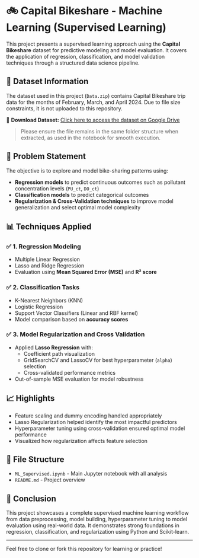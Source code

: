 # 🚲 Capital Bikeshare - Machine Learning (Supervised Learning)

This project presents a supervised learning approach using the **Capital Bikeshare** dataset for predictive modeling and model evaluation. It covers the application of regression, classification, and model validation techniques through a structured data science pipeline.

## 📁 Dataset Information

The dataset used in this project (`Data.zip`) contains Capital Bikeshare trip data for the months of February, March, and April 2024. Due to file size constraints, it is not uploaded to this repository.

🔗 **Download Dataset:** [Click here to access the dataset on Google Drive]([https://ride.capitalbikeshare.com/system-data](https://drive.google.com/drive/u/2/folders/174NY1K1BwPbKH00253POWrBfH2U-k1M6))

> Please ensure the file remains in the same folder structure when extracted, as used in the notebook for smooth execution.

## 🧠 Problem Statement
The objective is to explore and model bike-sharing patterns using:
- **Regression models** to predict continuous outcomes such as pollutant concentration levels (`PU_ct`, `DO_ct`)
- **Classification models** to predict categorical outcomes
- **Regularization & Cross-Validation techniques** to improve model generalization and select optimal model complexity

## 📊 Techniques Applied

### ✅ 1. Regression Modeling
- Multiple Linear Regression
- Lasso and Ridge Regression
- Evaluation using **Mean Squared Error (MSE)** and **R² score**

### ✅ 2. Classification Tasks
- K-Nearest Neighbors (KNN)
- Logistic Regression
- Support Vector Classifiers (Linear and RBF kernel)
- Model comparison based on **accuracy scores**

### ✅ 3. Model Regularization and Cross Validation
- Applied **Lasso Regression** with:
  - Coefficient path visualization
  - GridSearchCV and LassoCV for best hyperparameter (`alpha`) selection
  - Cross-validated performance metrics
- Out-of-sample MSE evaluation for model robustness

## 📈 Highlights
- Feature scaling and dummy encoding handled appropriately
- Lasso Regularization helped identify the most impactful predictors
- Hyperparameter tuning using cross-validation ensured optimal model performance
- Visualized how regularization affects feature selection

## 📁 File Structure
- `ML_Supervised.ipynb` - Main Jupyter notebook with all analysis
- `README.md` - Project overview

## 📌 Conclusion
This project showcases a complete supervised machine learning workflow from data preprocessing, model building, hyperparameter tuning to model evaluation using real-world data. It demonstrates strong foundations in regression, classification, and regularization using Python and Scikit-learn.

---

Feel free to clone or fork this repository for learning or practice!

